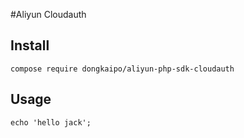 #Aliyun Cloudauth

## Install

```
compose require dongkaipo/aliyun-php-sdk-cloudauth
```

## Usage
```
echo 'hello jack';
```

